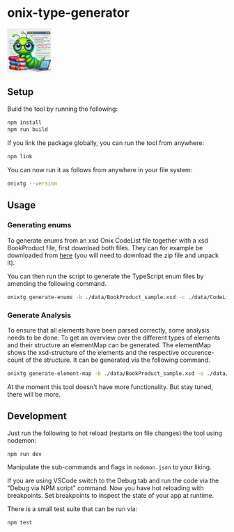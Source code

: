 # onix-type-generator

<img src="static/mascot.png" style="width: 20%; height: 20%"/>

## Setup

Build the tool by running the following:

```bash
npm install
npm run build
```

If you link the package globally, you can run the tool from anywhere:

```bash
npm link
```

You can now run it as follows from anywhere in your file system:

```bash
onixtg --version
```

## Usage

### Generating enums

To generate enums from an xsd Onix CodeList file together with a xsd BookProduct file, first download both files. They can for example be downloaded from [here](https://www.editeur.org/files/ONIX%203/ONIX_BookProduct_3.1_XSDs+codes_Issue_68.zip) (you will need to download the zip file and unpack it).

You can then run the script to generate the TypeScript enum files by amending the following command.

```bash
onixtg generate-enums -b ./data/BookProduct_sample.xsd -c ./data/CodeLists_sample.xsd -o ./data/enums
```

### Generate Analysis

To ensure that all elements have been parsed correctly, some analysis needs to be done. To get an overview over the different types of elements and their structure an elementMap can be generated. The elementMap shows the xsd-structure of the elements and the respective occurence-count of the structure. It can be generated via the following command.

```bash
onixtg generate-element-map -b ./data/BookProduct_sample.xsd -o ./data/elementMap.json"
```

At the moment this tool doesn't have more functionality. But stay tuned, there will be more.

## Development

Just run the following to hot reload (restarts on file changes) the tool using nodemon:

```bash
npm run dev
```

Manipulate the sub-commands and flags in `nodemon.json` to your liking.

If you are using VSCode switch to the Debug tab and run the code via the "Debug via NPM script" command. Now you have hot reloading with breakpoints. Set breakpoints to inspect the state of your app at runtime.

There is a small test suite that can be run via:

```bash
npm test
```
